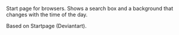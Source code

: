 Start page for browsers.
Shows a search box and a background that changes with the time of the day.

Based on Startpage (Deviantart).